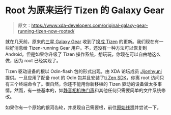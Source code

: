 # Root 为原来运行 Tizen 的 Galaxy Gear

> 原文：<https://www.xda-developers.com/original-galaxy-gear-running-tizen-now-rooted/>

就在几天前，原来的[三星 Galaxy Gear](http://forum.xda-developers.com/galaxy-gear) 收到了[换成 Tizen](http://www.xda-developers.com/android/rom-captured-original-galaxy-gear-now-updated-to-tizen/ "[ROM Captured] Original Galaxy Gear Now Updated to Tizen") 的更新。我们现在有一些好消息给 Tizen-running Gear 用户。不，还没有一种方法可以恢复到 Android。但是如果你升级了 Tizen 操作系统，想玩玩，你现在可以自由地这么做，因为 root 已经实现了。

Tizen 驱动设备的根以 Odin-flash 包的形式出现，由 XDA 论坛成员 [Jijonhyuni](http://forum.xda-developers.com/member.php?u=4495859) 提供。一旦应用了配备 root 的 Odin 包并且安装了[ti Zen SDK](https://developer.tizen.org/downloads/tizen-sdk)，你离 root 访问只有三个终端命令了。很自然，你还不能用你新移植的 Tizen 驱动的设备做太多事情。然而，有一些基本的，如[静音相机快门声](http://forum.xda-developers.com/showpost.php?p=53115496&postcount=9)和其他任何只需要简单的文件系统修改。

如果你有一个原始的银河齿轮，并发现自己需要根，前往[原始线程](http://forum.xda-developers.com/showthread.php?t=2770183)并尝试一下。